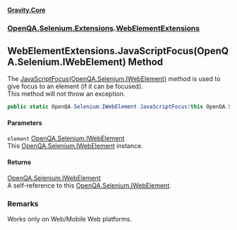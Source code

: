 #### [Gravity.Core](./index.md 'index')
### [OpenQA.Selenium.Extensions](./OpenQA-Selenium-Extensions.md 'OpenQA.Selenium.Extensions').[WebElementExtensions](./OpenQA-Selenium-Extensions-WebElementExtensions.md 'OpenQA.Selenium.Extensions.WebElementExtensions')
## WebElementExtensions.JavaScriptFocus(OpenQA.Selenium.IWebElement) Method
The [JavaScriptFocus(OpenQA.Selenium.IWebElement)](./OpenQA-Selenium-Extensions-WebElementExtensions-JavaScriptFocus(OpenQA-Selenium-IWebElement).md 'OpenQA.Selenium.Extensions.WebElementExtensions.JavaScriptFocus(OpenQA.Selenium.IWebElement)') method is used to give focus to an element (if it can be focused).  
This method will not throw an exception.  
```csharp
public static OpenQA.Selenium.IWebElement JavaScriptFocus(this OpenQA.Selenium.IWebElement element);
```
#### Parameters
<a name='OpenQA-Selenium-Extensions-WebElementExtensions-JavaScriptFocus(OpenQA-Selenium-IWebElement)-element'></a>
`element` [OpenQA.Selenium.IWebElement](https://docs.microsoft.com/en-us/dotnet/api/OpenQA.Selenium.IWebElement 'OpenQA.Selenium.IWebElement')  
This [OpenQA.Selenium.IWebElement](https://docs.microsoft.com/en-us/dotnet/api/OpenQA.Selenium.IWebElement 'OpenQA.Selenium.IWebElement') instance.  
  
#### Returns
[OpenQA.Selenium.IWebElement](https://docs.microsoft.com/en-us/dotnet/api/OpenQA.Selenium.IWebElement 'OpenQA.Selenium.IWebElement')  
A self-reference to this [OpenQA.Selenium.IWebElement](https://docs.microsoft.com/en-us/dotnet/api/OpenQA.Selenium.IWebElement 'OpenQA.Selenium.IWebElement').  
### Remarks
Works only on Web/Mobile Web platforms.  
